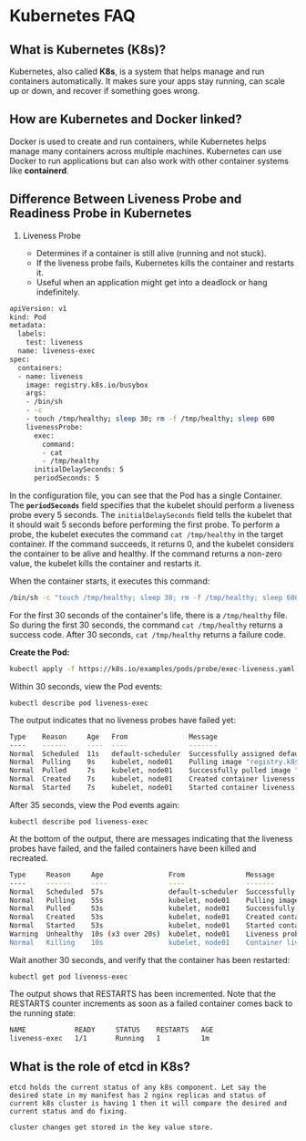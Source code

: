 # Kubernetes FAQ

## What is Kubernetes (K8s)?
Kubernetes, also called **K8s**, is a system that helps manage and run containers automatically. It makes sure your apps stay running, can scale up or down, and recover if something goes wrong.

## How are Kubernetes and Docker linked?
Docker is used to create and run containers, while Kubernetes helps manage many containers across multiple machines. Kubernetes can use Docker to run applications but can also work with other container systems like **containerd**.

## Difference Between Liveness Probe and Readiness Probe in Kubernetes
1. Liveness Probe

    - Determines if a container is still alive (running and not stuck).
    - If the liveness probe fails, Kubernetes kills the container and restarts it.
    - Useful when an application might get into a deadlock or hang indefinitely.
```bash
apiVersion: v1
kind: Pod
metadata:
  labels:
    test: liveness
  name: liveness-exec
spec:
  containers:
  - name: liveness
    image: registry.k8s.io/busybox
    args:
    - /bin/sh
    - -c
    - touch /tmp/healthy; sleep 30; rm -f /tmp/healthy; sleep 600
    livenessProbe:
      exec:
        command:
        - cat
        - /tmp/healthy
      initialDelaySeconds: 5
      periodSeconds: 5

```

In the configuration file, you can see that the Pod has a single Container. The **`periodSeconds`** field specifies that the kubelet should perform a liveness probe every 5 seconds. The `initialDelaySeconds` field tells the kubelet that it should wait 5 seconds before performing the first probe. To perform a probe, the kubelet executes the command `cat /tmp/healthy` in the target container. If the command succeeds, it returns 0, and the kubelet considers the container to be alive and healthy. If the command returns a non-zero value, the kubelet kills the container and restarts it.

When the container starts, it executes this command:

```bash
/bin/sh -c "touch /tmp/healthy; sleep 30; rm -f /tmp/healthy; sleep 600"
```

For the first 30 seconds of the container's life, there is a `/tmp/healthy` file. So during the first 30 seconds, the command `cat /tmp/healthy` returns a success code. After 30 seconds, `cat /tmp/healthy` returns a failure code.

**Create the Pod:**
```bash
kubectl apply -f https://k8s.io/examples/pods/probe/exec-liveness.yaml
```
Within 30 seconds, view the Pod events:

`kubectl describe pod liveness-exec`

The output indicates that no liveness probes have failed yet:

```bash
Type    Reason     Age   From               Message
----    ------     ----  ----               -------
Normal  Scheduled  11s   default-scheduler  Successfully assigned default/liveness-exec to node01
Normal  Pulling    9s    kubelet, node01    Pulling image "registry.k8s.io/busybox"
Normal  Pulled     7s    kubelet, node01    Successfully pulled image "registry.k8s.io/busybox"
Normal  Created    7s    kubelet, node01    Created container liveness
Normal  Started    7s    kubelet, node01    Started container liveness
```

After 35 seconds, view the Pod events again:

`kubectl describe pod liveness-exec`

At the bottom of the output, there are messages indicating that the liveness probes have failed, and the failed containers have been killed and recreated.

```bash
Type     Reason     Age                From               Message
----     ------     ----               ----               -------
Normal   Scheduled  57s                default-scheduler  Successfully assigned default/liveness-exec to node01
Normal   Pulling    55s                kubelet, node01    Pulling image "registry.k8s.io/busybox"
Normal   Pulled     53s                kubelet, node01    Successfully pulled image "registry.k8s.io/busybox"
Normal   Created    53s                kubelet, node01    Created container liveness
Normal   Started    53s                kubelet, node01    Started container liveness
Warning  Unhealthy  10s (x3 over 20s)  kubelet, node01    Liveness probe failed: cat: can't open '/tmp/healthy': No such file or directory
Normal   Killing    10s                kubelet, node01    Container liveness failed liveness probe, will be restarted
```
Wait another 30 seconds, and verify that the container has been restarted:

`kubectl get pod liveness-exec`

The output shows that RESTARTS has been incremented. Note that the RESTARTS counter increments as soon as a failed container comes back to the running state:

```bash
NAME            READY     STATUS    RESTARTS   AGE
liveness-exec   1/1       Running   1          1m
```
## What is the role of etcd in K8s?

```
etcd holds the current status of any k8s component. Let say the desired state in my manifest has 2 nginx replicas and status of current k8s cluster is having 1 then it will compare the desired and current status and do fixing. 

cluster changes get stored in the key value store. 
```
